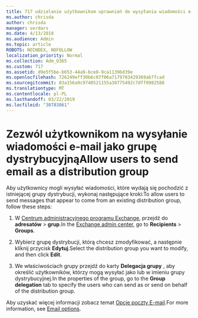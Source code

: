 ```yaml
---
title: 717 udzielanie użytkownikom uprawnień do wysyłania wiadomości e-mail jako listy dystrybucyjnej
ms.author: chrisda
author: chrisda
manager: serdars
ms.date: 4/13/2018
ms.audience: Admin
ms.topic: article
ROBOTS: NOINDEX, NOFOLLOW
localization_priority: Normal
ms.collection: Adm_O365
ms.custom: 717
ms.assetid: d9e5f5be-b653-44a9-bce8-9ca11396d39e
ms.openlocfilehash: 726249eff30b6c07f06a7179703429369ab7fcad
ms.sourcegitcommit: 03a156a9c9740521155a30775492c7dff0982588
ms.translationtype: MT
ms.contentlocale: pl-PL
ms.lasthandoff: 03/22/2019
ms.locfileid: "30783861"
---
```

# <a name="allow-users-to-send-email-as-a-distribution-group"></a><span data-ttu-id="cf19a-102">Zezwól użytkownikom na wysyłanie wiadomości e-mail jako grupę dystrybucyjną</span><span class="sxs-lookup"><span data-stu-id="cf19a-102">Allow users to send email as a distribution group</span></span>

<span data-ttu-id="cf19a-103">Aby użytkownicy mogli wysyłać wiadomości, które wydają się pochodzić z istniejącej grupy dystrybucji, wykonaj następujące kroki:</span><span class="sxs-lookup"><span data-stu-id="cf19a-103">To allow users to send messages that appear to come from an existing distribution group, follow these steps:</span></span>
  
1. <span data-ttu-id="cf19a-104">W [Centrum administracyjnego programu Exchange](https://outlook.office365.com/ecp/), przejdź do **adresatów** \> **grup**.</span><span class="sxs-lookup"><span data-stu-id="cf19a-104">In the [Exchange admin center](https://outlook.office365.com/ecp/), go to **Recipients** \> **Groups**.</span></span>
    
2. <span data-ttu-id="cf19a-105">Wybierz grupę dystrybucji, którą chcesz zmodyfikować, a następnie kliknij przycisk **Edytuj**.</span><span class="sxs-lookup"><span data-stu-id="cf19a-105">Select the distribution group you want to modify, and then click **Edit**.</span></span>
    
3. <span data-ttu-id="cf19a-106">We właściwościach grupy przejdź do karty **Delegacja grupy** , aby określić użytkowników, którzy mogą wysyłać jako lub w imieniu grupy dystrybucyjnej.</span><span class="sxs-lookup"><span data-stu-id="cf19a-106">In the properties of the group, go to the **Group delegation** tab to specify the users who can send as or send on behalf of the distribution group.</span></span> 
    
<span data-ttu-id="cf19a-107">Aby uzyskać więcej informacji zobacz temat [Opcje poczty E-mail](https://technet.microsoft.com/library/bb124513.aspx#groupdelegation).</span><span class="sxs-lookup"><span data-stu-id="cf19a-107">For more information, see [Email options](https://technet.microsoft.com/library/bb124513.aspx#groupdelegation).</span></span>
  

